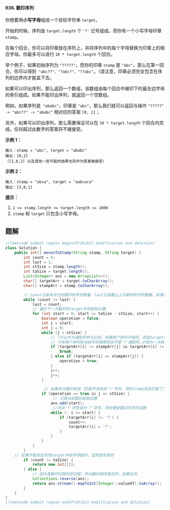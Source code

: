 #### 936. 戳印序列

你想要用**小写字母**组成一个目标字符串 `target`。

开始的时候，序列由 `target.length` 个 `'?'` 记号组成。而你有一个小写字母印章 `stamp`。

在每个回合，你可以将印章放在序列上，并将序列中的每个字母替换为印章上的相应字母。你最多可以进行 `10 * target.length` 个回合。

举个例子，如果初始序列为 `"?????"`，而你的印章 `stamp` 是 `"abc"`，那么在第一回合，你可以得到` "abc??"、"?abc?"、"??abc"`。（请注意，印章必须完全包含在序列的边界内才能盖下去。

如果可以印出序列，那么返回一个数组，该数组由每个回合中被印下的最左边字母的索引组成。如果不能印出序列，就返回一个空数组。

例如，如果序列是` "ababc"`，印章是 `"abc"`，那么我们就可以返回与操作 `"?????" -> "abc??" -> "ababc"` 相对应的答案 `[0, 2]`；

另外，如果可以印出序列，那么需要保证可以在 `10 * target.length` 个回合内完成。任何超过此数字的答案将不被接受。

**示例 1：**

```shell
输入：stamp = "abc", target = "ababc"
输出：[0,2]
（[1,0,2] 以及其他一些可能的结果也将作为答案被接受）
```

**示例 2：**

```shell
输入：stamp = "abca", target = "aabcaca"
输出：[3,0,1]
```

**提示：**

1. `1 <= stamp.length <= target.length <= 1000`
2. `stamp` 和 `target` 只包含小写字母。

## 题解

```java
//leetcode submit region begin(Prohibit modification and deletion)
class Solution {
    public int[] movesToStamp(String stamp, String target) {
        int count = 0;
        int last = 1;
        int stSize = stamp.length();
        int taSize = target.length();
        List<Integer> ans = new ArrayList<>();
        char[] targetArr = target.toCharArray();
        char[] stampArr = stamp.toCharArray();

        // count记录本次已经戳印的字符数量，last记录截止上次戳印的字符数量，如果两者相等，说明已经没有可以戳印的字符了
        while (count != last) {
            last = count;
            // 遍历下一次戳印在target中的起始位置
            for (int start = 0; start <= taSize - stSize; start++) {
                boolean operation = false;
                int i = start;
                int j = 0;
                while (j < stSize) {
                    // ?可以作为通配符参与比较，如果两个序列不相同，而且target相应字符不是?，则当前其实位置不能戳印
                    // 只有两个序列的当前字符相等而且不是'?'通配符,才视为一次有效的戳印匹配，（stamp中不可能存在'?'）
                    if (targetArr[i] != stampArr[j] && targetArr[i] != '?') {
                        break;
                    } else if (targetArr[i] == stampArr[j]) {
                        operation = true;
                    }
                    i++;
                    j++;
                }

                 // 如果本次戳印有效（匹配中含有非'?'字符，同时stamp完全匹配了）
                if (operation == true && j == stSize) {
                     // 记录当前戳印起始位置
                    ans.add(start);
                     //将非'?'字符变为‘?’字符，同时更新戳印的字符总数
                    while (--i >= start) {
                        if (targetArr[i] != '?') {
                            count++;
                            targetArr[i] = '?';
                        }
                    }
                }
            }
        }
 	// 如果不能完全的将target中的字符戳印，显然是失败的
        if (count != taSize) {
            return new int[]{};
        } else {
            // 因为是戳印过程的逆过程，所以戳印顺序是反的，结果反向
            Collections.reverse(ans);
            return ans.stream().mapToInt(Integer::valueOf).toArray();
        }
    }
}
//leetcode submit region end(Prohibit modification and deletion)
```
